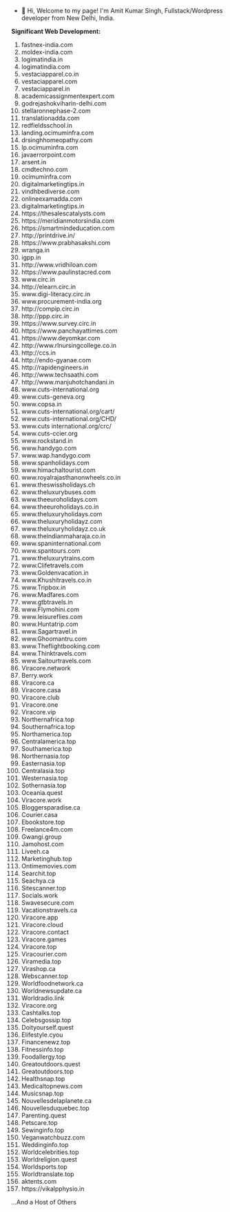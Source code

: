 - 👋 Hi, Welcome to my page! I'm Amit Kumar Singh, Fullstack/Wordpress developer from New Delhi, India.


**Significant Web Development:**
<ol>
<li>fastnex-india.com</li>
<li>moldex-india.com</li>
<li>logimatindia.in</li>
<li>logimatindia.com</li>
<li>vestaciapparel.co.in</li>
<li>vestaciapparel.com</li>
<li>vestaciapparel.in </li>
<li>  academicassignmentexpert.com </li>
<li>godrejashokviharin-delhi.com </li>
<li>stellaronnephase-2.com </li>
<li>translationadda.com </li>
<li>redfieldsschool.in </li>
<li>landing.ocimuminfra.com </li>
<li>drsinghhomeopathy.com </li>
<li>lp.ocimuminfra.com </li>
<li>javaerrorpoint.com</li>
<li>arsent.in </li>
<li> cmdtechno.com</li>
<li>ocimuminfra.com </li>
<li>digitalmarketingtips.in</li>
<li>vindhbediverse.com </li>
<li>onlineexamadda.com</li>
<li>digitalmarketingtips.in</li>
<li>https://thesalescatalysts.com</li>
<li>https://meridianmotorsindia.com</li>
<li>https://smartmindeducation.com </li>
<li>http://printdrive.in/</li>
<li>https://www.prabhasakshi.com </li>
<li>wranga.in</li>
<li>igpp.in</li>
<li>http://www.vridhiloan.com</li>
<li>https://www.paulinstacred.com</li>
<li>www.circ.in</li>
<li>http://elearn.circ.in</li>
<li>www.digi-literacy.circ.in</li>
<li>www.procurement-india.org</li>
<li>http://compip.circ.in</li>
<li>http://ppp.circ.in</li>
<li>https://www.survey.circ.in</li>
<li>https://www.panchayattimes.com</li>
<li>https://www.deyomkar.com</li>
<li>http://www.rlnursingcollege.co.in</li>
<li>http://ccs.in</li>
<li>http://endo-gyanae.com</li>
<li>http://rapidengineers.in</li>
<li>http://www.techsaathi.com</li>
<li>http://www.manjuhotchandani.in</li>
<li>www.cuts-international.org</li>
<li>www.cuts-geneva.org</li>
<li>www.copsa.in</li>
<li>www.cuts-international.org/cart/</li>
<li>www.cuts-international.org/CHD/</li>
<li>www.cuts international.org/crc/</li>
<li>www.cuts-ccier.org</li>
<li>www.rockstand.in</li>
<li>www.handygo.com</li>
<li>www.wap.handygo.com</li>
<li>www.spanholidays.com</li>
<li>www.himachaltourist.com</li>
<li>www.royalrajasthanonwheels.co.in</li>
<li>www.theswissholidays.ch</li>
<li>www.theluxurybuses.com</li>
<li>www.theeuroholidays.com</li>
<li>www.theeuroholidays.co.in</li>
<li>www.theluxuryholidays.com</li>
<li>www.theluxuryholidayz.com</li>
<li>www.theluxuryholidayz.co.uk</li>
<li>www.theindianmaharaja.co.in</li>
<li>www.spaninternational.com</li>
<li>www.spantours.com</li>
<li>www.theluxurytrains.com</li>
<li>www.Clifetravels.com</li>
<li>www.Goldenvacation.in</li>
<li>www.Khushitravels.co.in</li>
<li>www.Tripbox.in</li>
<li>www.Madfares.com</li>
<li>www.gtbtravels.in</li>
<li>www.Flymohini.com</li>
<li>www.leisureflies.com</li>
<li>www.Huntatrip.com</li>
<li>www.Sagartravel.in</li>
<li>www.Ghoomantru.com</li>
<li>www.Theflightbooking.com</li>
<li>www.Thinktravels.com</li>
<li>www.Saitourtravels.com</li>
<li>Viracore.network</li>
<li>Berry.work</li>
<li>Viracore.ca</li>
<li>Viracore.casa</li>
<li>Viracore.club</li>
<li>Viracore.one</li>
<li>Viracore.vip</li>
<li>Northernafrica.top</li>
<li>Southernafrica.top</li>
<li>Northamerica.top</li>
<li>Centralamerica.top</li>
<li>Southamerica.top</li>
<li>Northernasia.top</li>
<li>Easternasia.top</li>
<li>Centralasia.top</li>
<li>Westernasia.top</li>
<li>Sothernasia.top</li>
<li>Oceania.quest</li>
<li>Viracore.work</li>
<li>Bloggersparadise.ca</li>
<li>Courier.casa</li>
<li>Ebookstore.top</li>
<li>Freelance4m.com</li>
<li>Gwangi.group</li>
<li>Jamohost.com</li>
<li>Liveeh.ca</li>
<li>Marketinghub.top</li>
<li>Ontimemovies.com</li>
<li>Searchit.top</li>
<li>Seachya.ca</li>
<li>Sitescanner.top</li>
<li>Socials.work</li>
<li>Swavesecure.com</li>
<li>Vacationstravels.ca</li>
<li>Viracore.app</li>
<li>Viracore.cloud</li>
<li>Viracore.contact</li>
<li>Viracore.games</li>
<li>Viracore.top</li>
<li>Viracourier.com</li>
<li>Viramedia.top</li>
<li>Virashop.ca</li>
<li>Webscanner.top</li>
<li>Worldfoodnetwork.ca</li>
<li>Worldnewsupdate.ca</li>
<li>Worldradio.link</li>
<li>Viracore.org</li>
<li>Cashtalks.top</li>
<li>Celebsgossip.top</li>
<li>Doityourself.quest</li>
<li>Elifestyle.cyou</li>
<li>Financenewz.top</li>
<li>Fitnessinfo.top</li>
<li>Foodallergy.top</li>
<li>Greatoutdoors.quest</li>
<li>Greatoutdoors.top</li>
<li>Healthsnap.top</li>
<li>Medicaltopnews.com</li>
<li>Musicsnap.top</li>
<li>Nouvellesdelaplanete.ca</li>
<li>Nouvellesduquebec.top</li>
<li>Parenting.quest</li>
<li>Petscare.top</li>
<li>Sewinginfo.top</li>
<li>Veganwatchbuzz.com</li>
<li>Weddinginfo.top</li>
<li>Worldcelebrities.top</li>
<li>Worldreligion.quest</li>
<li>Worldsports.top</li>
<li>Worldtranslate.top</li>
<li>aktents.com</li>
<li>https://vikalpphysio.in</li>
</ol>

...And a Host of Others
